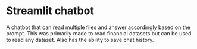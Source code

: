 # Streamlit chatbot
A chatbot that can read multiple files and answer accordingly based on the prompt. This was primarily made to read financial datasets but can be used to read any dataset.
Also has the ability to save chat history.
